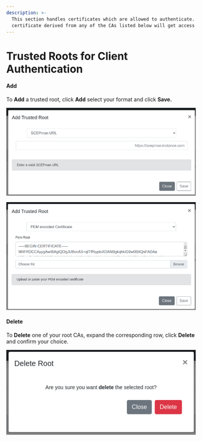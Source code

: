 ```yaml
---
description: >-
  This section handles certificates which are allowed to authenticate. Every
  certificate derived from any of the CAs listed below will get access.
---
```


# Trusted Roots for Client Authentication

#### Add 

To **Add** a trusted root, click **Add** select your format and click **Save.** 

![](../../.gitbook/assets/image%20%2824%29.png)

![](../../.gitbook/assets/image%20%2825%29.png)

#### Delete

To **Delete** one of your root CAs, expand the corresponding row, click **Delete** and confirm your choice.

![](../../.gitbook/assets/image%20%2839%29.png)


